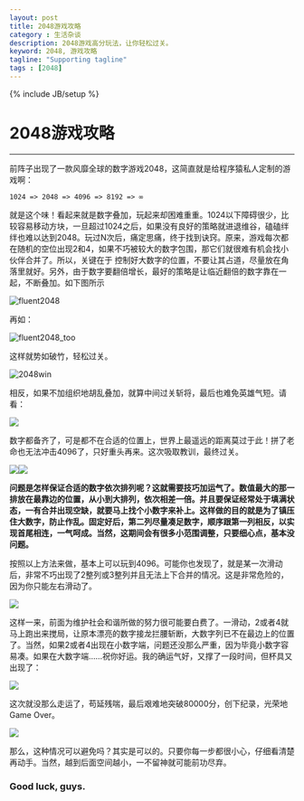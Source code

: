 ```yaml
---
layout: post
title: 2048游戏攻略
category : 生活杂谈
description: 2048游戏高分玩法，让你轻松过关。
keyword: 2048, 游戏攻略
tagline: "Supporting tagline"
tags : [2048]
---
```

{% include JB/setup %}
# 2048游戏攻略
---

前阵子出现了一款风靡全球的数字游戏2048，这简直就是给程序猿私人定制的游戏啊：

	1024 => 2048 => 4096 => 8192 => ∞

就是这个味！看起来就是数字叠加，玩起来却困难重重。1024以下障碍很少，比较容易移动方块，一旦超过1024之后，如果没有良好的策略就进退维谷，磕磕绊绊也难以达到2048。玩过N次后，痛定思痛，终于找到诀窍。原来，游戏每次都在随机的空位出现2和4，如果不巧被较大的数字包围，那它们就很难有机会找小伙伴合并了。所以，关键在于
控制好大数字的位置，不要让其占道，尽量放在角落里就好。另外，由于数字要翻倍增长，最好的策略是让临近翻倍的数字靠在一起，不断叠加。如下图所示

<p class="game-pic">
	<img src="{{BASE_PATH}}/image/2048/fluent2048.png" alt="fluent2048" />
</p>
再如：
<!--break-->

<p class="game-pic">
	<img src="{{BASE_PATH}}/image/2048/fluent2048_too.png" alt="fluent2048_too" />

这样就势如破竹，轻松过关。
<p class="game-pic">
	<img src="{{BASE_PATH}}/image/2048/2048win.png" alt="2048win" />
</p>

相反，如果不加组织地胡乱叠加，就算中间过关斩将，最后也难免英雄气短。请看：

<p class="game-pic">
	<img src="{{BASE_PATH}}/image/2048/4096noway.png" />
</p>
数字都备齐了，可是都不在合适的位置上，世界上最遥远的距离莫过于此！拼了老命也无法冲击4096了，只好重头再来。这次吸取教训，最终过关。

<p class="game-pic">
	<img src="{{BASE_PATH}}/image/2048/to4096.png" /><img src="{{BASE_PATH}}/image/2048/4096win.png" /></p>

**问题是怎样保证合适的数字依次排列呢？这就需要技巧加运气了。数值最大的那一排放在最靠边的位置，从小到大排列，依次相差一倍。并且要保证经常处于填满状态，一有合并出现空缺，就要马上找个小数字来补上。这样做的目的就是为了镇压住大数字，防止作乱。固定好后，第二列尽量凑足数字，顺序跟第一列相反，以实现首尾相连，一气呵成。当然，这期间会有很多小范围调整，只要细心点，基本没问题。**

按照以上方法来做，基本上可以玩到4096。可能你也发现了，就是某一次滑动后，非常不巧出现了2整列或3整列并且无法上下合并的情况。这是非常危险的，因为你只能左右滑动了。

<p class="game-pic">
	<img src="{{BASE_PATH}}/image/2048/miss.png" />
</p>
这样一来，前面为维护社会和谐所做的努力很可能要白费了。一滑动，2或者4就马上跑出来搅局，让原本漂亮的数字接龙拦腰斩断，大数字列已不在最边上的位置了。当然，如果2或者4出现在小数字端，问题还没那么严重，因为毕竟小数字容易凑。如果在大数字端……祝你好运。我的确运气好，又撑了一段时间，但杯具又出现了：

<p class="game-pic">
	<img src="{{BASE_PATH}}/image/2048/8192noway.png" />
</p>

这次就没那么走运了，苟延残喘，最后艰难地突破80000分，创下纪录，光荣地Game Over。

<p class="game-pic">
	<img src="{{BASE_PATH}}/image/2048/top.png">
</p>

那么，这种情况可以避免吗？其实是可以的。只要你每一步都很小心，仔细看清楚再动手。当然，越到后面空间越小，一不留神就可能前功尽弃。

### Good luck, guys.


